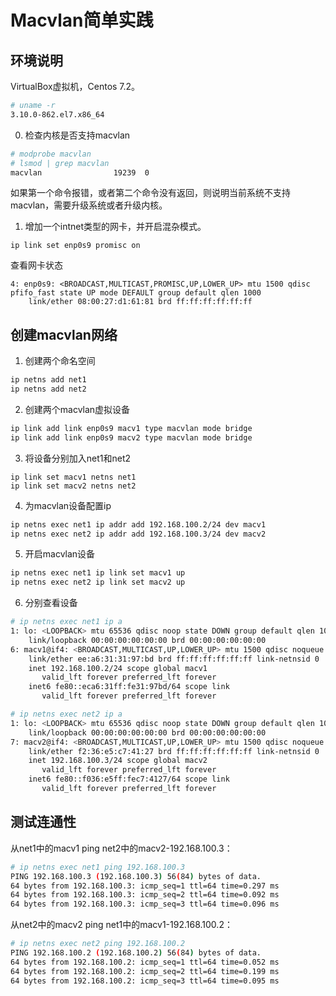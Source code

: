 # Macvlan简单实践
## 环境说明
VirtualBox虚拟机，Centos 7.2。
```sh
# uname -r
3.10.0-862.el7.x86_64
```
0. 检查内核是否支持macvlan
```sh
# modprobe macvlan
# lsmod | grep macvlan
macvlan                19239  0 
```
如果第一个命令报错，或者第二个命令没有返回，则说明当前系统不支持macvlan，需要升级系统或者升级内核。
1. 增加一个intnet类型的网卡，并开启混杂模式。
```
ip link set enp0s9 promisc on
```
查看网卡状态
```
4: enp0s9: <BROADCAST,MULTICAST,PROMISC,UP,LOWER_UP> mtu 1500 qdisc pfifo_fast state UP mode DEFAULT group default qlen 1000
    link/ether 08:00:27:d1:61:81 brd ff:ff:ff:ff:ff:ff
```
## 创建macvlan网络
1. 创建两个命名空间
```sh
ip netns add net1
ip netns add net2
```
2. 创建两个macvlan虚拟设备
```sh
ip link add link enp0s9 macv1 type macvlan mode bridge
ip link add link enp0s9 macv2 type macvlan mode bridge
```

3. 将设备分别加入net1和net2
```
ip link set macv1 netns net1
ip link set macv2 netns net2
```

4. 为macvlan设备配置ip
```sh
ip netns exec net1 ip addr add 192.168.100.2/24 dev macv1
ip netns exec net2 ip addr add 192.168.100.3/24 dev macv2
```
5. 开启macvlan设备
```sh
ip netns exec net1 ip link set macv1 up
ip netns exec net2 ip link set macv2 up
```

6. 分别查看设备
```sh
# ip netns exec net1 ip a
1: lo: <LOOPBACK> mtu 65536 qdisc noop state DOWN group default qlen 1000
    link/loopback 00:00:00:00:00:00 brd 00:00:00:00:00:00
6: macv1@if4: <BROADCAST,MULTICAST,UP,LOWER_UP> mtu 1500 qdisc noqueue state UNKNOWN group default qlen 1000
    link/ether ee:a6:31:31:97:bd brd ff:ff:ff:ff:ff:ff link-netnsid 0
    inet 192.168.100.2/24 scope global macv1
       valid_lft forever preferred_lft forever
    inet6 fe80::eca6:31ff:fe31:97bd/64 scope link 
       valid_lft forever preferred_lft forever

# ip netns exec net2 ip a
1: lo: <LOOPBACK> mtu 65536 qdisc noop state DOWN group default qlen 1000
    link/loopback 00:00:00:00:00:00 brd 00:00:00:00:00:00
7: macv2@if4: <BROADCAST,MULTICAST,UP,LOWER_UP> mtu 1500 qdisc noqueue state UNKNOWN group default qlen 1000
    link/ether f2:36:e5:c7:41:27 brd ff:ff:ff:ff:ff:ff link-netnsid 0
    inet 192.168.100.3/24 scope global macv2
       valid_lft forever preferred_lft forever
    inet6 fe80::f036:e5ff:fec7:4127/64 scope link 
       valid_lft forever preferred_lft forever
```

## 测试连通性
从net1中的macv1 ping net2中的macv2-192.168.100.3：
```sh
# ip netns exec net1 ping 192.168.100.3
PING 192.168.100.3 (192.168.100.3) 56(84) bytes of data.
64 bytes from 192.168.100.3: icmp_seq=1 ttl=64 time=0.297 ms
64 bytes from 192.168.100.3: icmp_seq=2 ttl=64 time=0.092 ms
64 bytes from 192.168.100.3: icmp_seq=3 ttl=64 time=0.096 ms
```
从net2中的macv2 ping net1中的macv1-192.168.100.2：
```sh
# ip netns exec net2 ping 192.168.100.2
PING 192.168.100.2 (192.168.100.2) 56(84) bytes of data.
64 bytes from 192.168.100.2: icmp_seq=1 ttl=64 time=0.052 ms
64 bytes from 192.168.100.2: icmp_seq=2 ttl=64 time=0.199 ms
64 bytes from 192.168.100.2: icmp_seq=3 ttl=64 time=0.095 ms
```